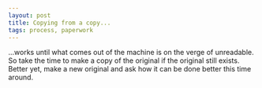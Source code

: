 ```yaml
---
layout: post
title: Copying from a copy...
tags: process, paperwork
---
```


...works until what comes out of the machine is on the verge of unreadable. So take the time to make a copy of the original if the original still exists.  Better yet, make a new original and ask how it can be done better this time around.
